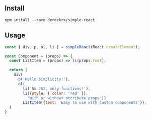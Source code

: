 ## Install

`npm install --save dereckrx/simple-react`

## Usage

```javascript
const { div, p, ol, li } = simpleReact(React.createElement); 

const Component = (props) => {
  const ListItem = (props) => li(props.text);

  return (
    div(
      p('Hello Simplicity!'),
      ol(
        li('No JSX, only functions!'),
        li({style: { color: 'red' }}, 
          'With or without attribute props'))
        ListItem({text: 'Easy to use with custom components'}),
  )
}
```